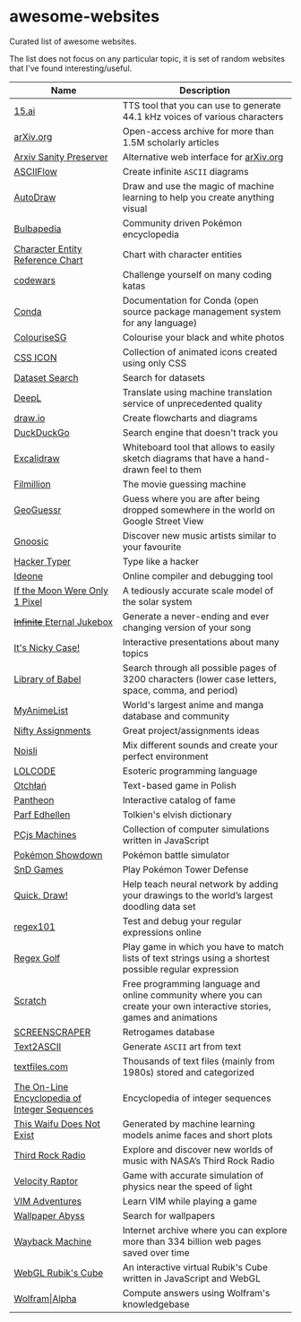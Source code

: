 # awesome-websites
Curated list of awesome websites.

The list does not focus on any particular topic, it is set of random websites that I've found interesting/useful.

| Name | Description |
| --- | --- |
| [15.ai](https://fifteen.ai/) | TTS tool that you can use to generate 44.1 kHz voices of various characters |
| [arXiv.org](https://arxiv.org/) | Open-access archive for more than 1.5M scholarly articles |
| [Arxiv Sanity Preserver](https://www.arxiv-sanity.com/) | Alternative web interface for [arXiv.org](https://arxiv.org/) |
| [ASCIIFlow](http://asciiflow.com/) | Create infinite `ASCII` diagrams |
| [AutoDraw](https://www.autodraw.com/) | Draw and use the magic of machine learning to help you create anything visual |
| [Bulbapedia](https://bulbapedia.bulbagarden.net/wiki/Main_Page) | Community driven Pokémon encyclopedia |
| [Character Entity Reference Chart](https://dev.w3.org/html5/html-author/charref) | Chart with character entities |
| [codewars](https://www.codewars.com/) | Challenge yourself on many coding katas |
| [Conda](https://conda.io/docs/index.html) | Documentation for Conda (open source package management system for any language) |
| [ColouriseSG](https://colourise.sg/) | Colourise your black and white photos |
| [CSS ICON](https://cssicon.space/#/) | Collection of animated icons created using only CSS |
| [Dataset Search](https://toolbox.google.com/datasetsearch) | Search for datasets |
| [DeepL](https://www.deepl.com/translator) | Translate using machine translation service of unprecedented quality |
| [draw.io](https://www.draw.io/) | Create flowcharts and diagrams |
| [DuckDuckGo](https://duckduckgo.com/) | Search engine that doesn't track you |
| [Excalidraw](https://excalidraw.com/) | Whiteboard tool that allows to easily sketch diagrams that have a hand-drawn feel to them |
| [Filmillion](http://filmillion.com/) | The movie guessing machine |
| [GeoGuessr](https://www.geoguessr.com/) | Guess where you are after being dropped somewhere in the world on Google Street View |
| [Gnoosic](http://www.gnoosic.com/) | Discover new music artists similar to your favourite |
| [Hacker Typer](http://hackertyper.com/) | Type like a hacker |
| [Ideone](https://ideone.com/) | Online compiler and debugging tool |
| [If the Moon Were Only 1 Pixel](http://joshworth.com/dev/pixelspace/pixelspace_solarsystem.html) | A tediously accurate scale model of the solar system |
| [~~Infinite~~ Eternal Jukebox](https://eternalbox.dev/retro_index.html) | Generate a never-ending and ever changing version of your song |
| [It's Nicky Case!](https://ncase.me/) | Interactive presentations about many topics |
| [Library of Babel](https://libraryofbabel.info/) | Search through all possible pages of 3200 characters (lower case letters, space, comma, and period) |
| [MyAnimeList](https://myanimelist.net/) | World's largest anime and manga database and community |
| [Nifty Assignments](http://nifty.stanford.edu/) | Great project/assignments ideas |
| [Noisli](https://www.noisli.com/) | Mix different sounds and create your perfect environment |
| [LOLCODE](http://www.lolcode.org/) | Esoteric programming language |
| [Otchłań](http://www.otchlan.pl/) | Text-based game in Polish |
| [Pantheon](http://pantheon.media.mit.edu/) | Interactive catalog of fame |
| [Parf Edhellen](https://www.elfdict.com/) | Tolkien's elvish dictionary |
| [PCjs Machines](https://www.pcjs.org/) | Collection of computer simulations written in JavaScript |
| [Pokémon Showdown](https://pokemonshowdown.com/) | Pokémon battle simulator |
| [SnD Games](http://samdangames.blogspot.com/) | Play Pokémon Tower Defense |
| [Quick, Draw!](https://quickdraw.withgoogle.com/) | Help teach neural network by adding your drawings to the world’s largest doodling data set |
| [regex101](https://regex101.com/) | Test and debug your regular expressions online |
| [Regex Golf](https://alf.nu/RegexGolf) | Play game in which you have to match lists of text strings using a shortest possible regular expression |
| [Scratch](https://scratch.mit.edu/) | Free programming language and online community where you can create your own interactive stories, games and animations |
| [SCREENSCRAPER](https://www.screenscraper.fr/) | Retrogames database |
| [Text2ASCII](http://patorjk.com/software/taag/#p=display&f=Graffiti&t=Type%20Something%20) | Generate `ASCII` art from text |
| [textfiles.com](http://textfiles.com/) | Thousands of text files (mainly from 1980s) stored and categorized |
| [The On-Line Encyclopedia of Integer Sequences](https://oeis.org/) | Encyclopedia of integer sequences |
| [This Waifu Does Not Exist](https://www.thiswaifudoesnotexist.net/) | Generated by machine learning models anime faces and short plots |
| [Third Rock Radio](https://thirdrockradio.net/) | Explore and discover new worlds of music with NASA’s Third Rock Radio |
| [Velocity Raptor](https://www.testtubegames.com/velocityraptor.html) | Game with accurate simulation of physics near the speed of light |
| [VIM Adventures](https://vim-adventures.com/) | Learn VIM while playing a game |
| [Wallpaper Abyss](https://wall.alphacoders.com/) | Search for wallpapers |
| [Wayback Machine](https://archive.org/web/) | Internet archive where you can explore more than 334 billion web pages saved over time |
| [WebGL Rubik's Cube](http://www.randelshofer.ch/webgl/rubikscube/) | An interactive virtual Rubik's Cube written in JavaScript and WebGL |
| [Wolfram\|Alpha](http://www.wolframalpha.com/) | Compute answers using Wolfram's knowledgebase |
